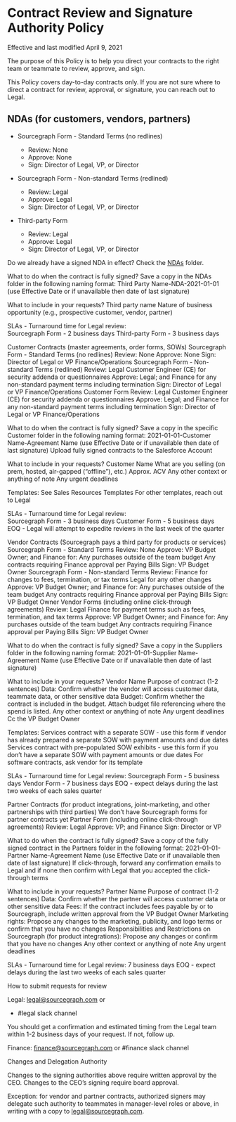# Contract Review and Signature Authority Policy

Effective and last modified April 9, 2021

The purpose of this Policy is to help you direct your contracts to the right team or teammate to review, approve, and sign. 

This Policy covers day-to-day contracts only. If you are not sure where to direct a contract for review, approval, or signature, you can reach out to Legal. 


## NDAs (for customers, vendors, partners)
* Sourcegraph Form - Standard Terms (no redlines)
	* Review: None
	* Approve: None
	* Sign: Director of Legal, VP, or Director
	
* Sourcegraph Form - Non-standard Terms (redlined)
	* Review: Legal
	* Approve: Legal
	* Sign: Director of Legal, VP, or Director

* Third-party Form 
	* Review: Legal
	* Approve: Legal
	* Sign: Director of Legal, VP, or Director

Do we already have a signed NDA in effect?
Check the [NDAs](https://drive.google.com/drive/folders/1kwsephGh0quiOIgvLBE_XU3DEfe97Z78) folder.

What to do when the contract is fully signed? 
Save a copy in the NDAs folder in the following naming format: 
Third Party Name-NDA-2021-01-01 (use Effective Date or if unavailable then date of last signature)

What to include in your requests?
Third party name
Nature of business opportunity (e.g., prospective customer, vendor, partner)

SLAs - Turnaround time for Legal review:  
Sourcegraph Form - 2 business days
Third-party Form - 3 business days


Customer Contracts (master agreements, order forms, SOWs)
Sourcegraph Form - Standard Terms (no redlines)
Review: None
Approve: None
Sign: Director of Legal or VP Finance/Operations
Sourcegraph Form - Non-standard Terms (redlined)
Review: 
Legal
Customer Engineer (CE) for security addenda or questionnaires 
Approve: 
Legal; and
Finance for any non-standard payment terms including termination
Sign: Director of Legal or VP Finance/Operations
Customer Form
Review: 
Legal
Customer Engineer (CE) for security addenda or questionnaires 
Approve: 
Legal; and
Finance for any non-standard payment terms including termination
Sign: Director of Legal or VP Finance/Operations

What to do when the contract is fully signed?
Save a copy in the specific Customer folder in the following naming format: 2021-01-01-Customer Name-Agreement Name (use Effective Date or if unavailable then date of last signature)
Upload fully signed contracts to the Salesforce Account

What to include in your requests?
Customer Name
What are you selling (on prem, hosted, air-gapped (“offline”), etc.)
Approx. ACV
Any other context or anything of note
Any urgent deadlines

Templates:
See Sales Resources Templates
For other templates, reach out to Legal

SLAs - Turnaround time for Legal review:  
Sourcegraph Form - 3 business days
Customer Form - 5 business days
EOQ - Legal will attempt to expedite reviews in the last week of the quarter


Vendor Contracts (Sourcegraph pays a third party for products or services)
Sourcegraph Form - Standard Terms 
Review: None
Approve: 
VP Budget Owner; and 
Finance for: 
Any purchases outside of the team budget
Any contracts requiring Finance approval per Paying Bills
Sign: VP Budget Owner 
Sourcegraph Form - Non-standard Terms
Review:
Finance for changes to fees, termination, or tax terms
Legal for any other changes
Approve: 
VP Budget Owner; and
Finance for: 
Any purchases outside of the team budget
Any contracts requiring Finance approval per Paying Bills
Sign: VP Budget Owner 
Vendor Forms (including online click-through agreements) 
Review:
Legal
Finance for payment terms such as fees, termination, and tax terms
Approve: 
VP Budget Owner; and
Finance for: 
Any purchases outside of the team budget
Any contracts requiring Finance approval per Paying Bills
Sign: VP Budget Owner 

What to do when the contract is fully signed?
Save a copy in the Suppliers folder in the following naming format: 
2021-01-01-Supplier Name-Agreement Name (use Effective Date or if unavailable then date of last signature)

What to include in your requests?
Vendor Name
Purpose of contract (1-2 sentences)
Data: Confirm whether the vendor will access customer data, teammate data, or other sensitive data
Budget: Confirm whether the contract is included in the budget. Attach budget file referencing where the spend is listed.
Any other context or anything of note
Any urgent deadlines
Cc the VP Budget Owner

Templates:
Services contract with a separate SOW - use this form if vendor has already prepared a separate SOW with payment amounts and due dates
Services contract with pre-populated SOW exhibits - use this form if you don’t have a separate SOW with payment amounts or due dates
For software contracts, ask vendor for its template

SLAs - Turnaround time for Legal review: 
Sourcegraph Form - 5 business days
Vendor Form - 7 business days
EOQ - expect delays during the last two weeks of each sales quarter


Partner Contracts (for product integrations, joint-marketing, and other partnerships with third parties)
We don’t have Sourcegraph forms for partner contracts yet
Partner Form (including online click-through agreements)
Review:
Legal
Approve: 
VP; and
Finance 
Sign: Director or VP

What to do when the contract is fully signed?
Save a copy of the fully signed contract in the Partners folder in the following format: 2021-01-01-Partner Name-Agreement Name (use Effective Date or if unavailable then date of last signature)
If click-through, forward any confirmation emails to Legal and if none then confirm with Legal that you accepted the click-through terms

What to include in your requests?
Partner Name
Purpose of contract (1-2 sentences)
Data: Confirm whether the partner will access customer data or other sensitive data
Fees: If the contract includes fees payable by or to Sourcegraph, include written approval from the VP Budget Owner
Marketing rights: Propose any changes to the marketing, publicity, and logo terms or confirm that you have no changes
Responsibilities and Restrictions on Sourcegraph (for product integrations): Propose any changes or confirm that you have no changes
Any other context or anything of note 
Any urgent deadlines

SLAs - Turnaround time for Legal review: 
7 business days 
EOQ - expect delays during the last two weeks of each sales quarter


How to submit requests for review

Legal:
legal@sourcegraph.com or
- #legal slack channel

You should get a confirmation and estimated timing from the Legal team within 1-2 business days of your request. If not, follow up. 

Finance:
finance@sourcegraph.com or
#finance slack channel


Changes and Delegation Authority 

Changes to the signing authorities above require written approval by the CEO. Changes to the CEO’s signing require board approval. 

Exception: for vendor and partner contracts, authorized signers may delegate such authority to teammates in manager-level roles or above, in writing with a copy to legal@sourcegraph.com. 



